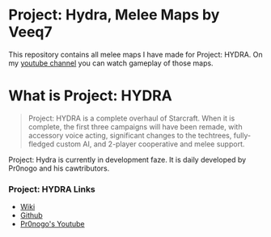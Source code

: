 # Project: Hydra, Melee Maps by Veeq7

This repository contains all melee maps I have made for Project: HYDRA.
On my [youtube channel](https://www.youtube.com/channel/UCZcHu6iW-KRbOUNzn2yA8NA) you can watch gameplay of those maps.

# What is Project: HYDRA

>Project: HYDRA is a complete overhaul of Starcraft. When it is complete, the first three campaigns will have been remade, with accessory voice acting, significant changes to the techtrees, fully-fledged custom AI, and 2-player cooperative and melee support.

Project: Hydra is currently in development faze. It is daily developed by Pr0nogo and his cawtributors.

### Project: HYDRA Links

* [Wiki](http://pr0nogo.wikidot.com/sc-hydra)
* [Github](https://github.com/Pr0nogo/HYDRA-beta)
* [Pr0nogo's Youtube](https://www.youtube.com/user/Pr0nogo)
